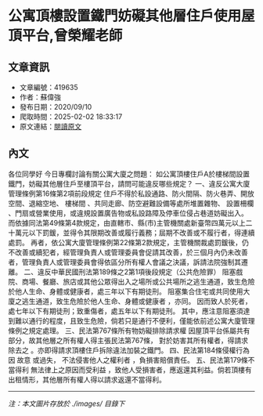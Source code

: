 # 公寓頂樓設置鐵門妨礙其他層住戶使用屋頂平台,曾榮耀老師

## 文章資訊
- 文章編號：419635
- 作者：蘇偉強
- 發布日期：2020/09/10
- 爬取時間：2025-02-02 18:33:17
- 原文連結：[閱讀原文](https://real-estate.get.com.tw/Columns/detail.aspx?no=419635)

## 內文
各位同學好
今日專欄討論有關公寓大廈之問題：
如公寓頂樓住戶A於樓梯間設置鐵門，妨礙其他層住戶至樓頂平台，請問可能違反哪些規定？
一、違反公寓大廈管理條例第16條第2項前段規定
住戶不得於私設通路、防火間隔、防火巷弄、開放空間、退縮空地、
樓梯間
、共同走廊、防空避難設備等處所堆置雜物、
設置柵欄
、門扇或營業使用，或違規設置廣告物或私設路障及停車位侵占巷道妨礙出入。
而依據同法第49條第4款規定，由直轄市、縣(市)主管機關處新臺幣四萬元以上二十萬元以下罰鍰，並得令其限期改善或履行義務；屆期不改善或不履行者，得連續處罰。
再者，依公寓大廈管理條例第22條第2款規定，主管機關裁處罰鍰後，仍不改善或續犯者，經管理負責人或管理委員會促請其改善，於三個月內仍未改善者，管理負責人或管理委員會得依區分所有權人會議之決議，訴請法院強制其遷離。
二、違反中華民國刑法第189條之2第1項後段規定（公共危險罪）
阻塞戲院、商場、餐廳、旅店或其他公眾得出入之場所或公共場所之逃生通道，致生危險於他人生命、身體或健康者，處三年以下有期徒刑。
阻塞集合住宅或共同使用大廈之逃生通道，致生危險於他人生命、身體或健康者
，亦同。
因而致人於死者，處七年以下有期徒刑；致重傷者，處五年以下有期徒刑。
其中，應注意阻塞須達到難以通行的程度，且致生危險，倘若只是通行不便利，僅能依前述公寓大廈管理條例之規定處理。
三、民法第767條所有物妨礙排除請求權
因屋頂平台係屬共有部分，故其他層之所有權人得主張民法第767條，
對於妨害其所有權者，得請求除去之
。亦即得請求頂樓住戶拆除違法加裝之鐵門。
四、民法第184條侵權行為
因
故意
或過失，
不法侵害他人之權利者
，負損害賠償責任。
五、民法第179條不當得利
無法律上之原因而受利益
，致他人受損害者，應返還其利益。倘若頂樓有出租情形，其他層所有權人得以請求返還不當得利。

---
*注：本文圖片存放於 ./images/ 目錄下*
